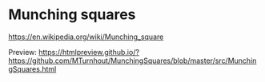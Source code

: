 # Munching squares

https://en.wikipedia.org/wiki/Munching_square

Preview:
https://htmlpreview.github.io/?https://github.com/MTurnhout/MunchingSquares/blob/master/src/MunchingSquares.html

